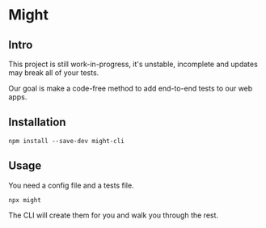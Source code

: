 # Might

## Intro

This project is still work-in-progress, it's unstable, incomplete and updates may break all of your tests.

Our goal is make a code-free method to add end-to-end tests to our web apps.

## Installation
`
npm install --save-dev might-cli
`

## Usage

You need a config file and a tests file.

`
npx might
`

The CLI will create them for you and walk you through the rest.